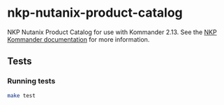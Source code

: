 # nkp-nutanix-product-catalog

NKP Nutanix Product Catalog for use with Kommander 2.13. See the [NKP Kommander documentation](TBD) for more information.

## Tests

### Running tests

```bash
make test
```